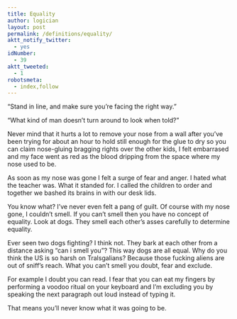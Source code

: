 ```yaml
---
title: Equality
author: logician
layout: post
permalink: /definitions/equality/
aktt_notify_twitter:
  - yes
idNumber:
  - 39
aktt_tweeted:
  - 1
robotsmeta:
  - index,follow
---
```

&#8220;Stand in line, and make sure you&#8217;re facing the right way.&#8221;

<!--more--> &#8220;What kind of man doesn&#8217;t turn around to look when told?&#8221;

Never mind that it hurts a lot to remove your nose from a wall after you&#8217;ve been trying for about an hour to hold still enough for the glue to dry so you can claim nose-gluing bragging rights over the other kids, I felt embarrased and my face went as red as the blood dripping from the space where my nose used to be.

As soon as my nose was gone I felt a surge of fear and anger. I hated what the teacher was. What it standed for. I called the children to order and together we bashed its brains in with our desk lids.

You know what? I&#8217;ve never even felt a pang of guilt. Of course with my nose gone, I couldn&#8217;t smell. If you can&#8217;t smell then you have no concept of equality. Look at dogs. They smell each other&#8217;s asses carefully to determine equality.

Ever seen two dogs fighting? I think not. They bark at each other from a distance asking &#8220;can i smell you&#8221;? This way dogs are all equal. Why do you think the US is so harsh on Tralsgalians? Because those fucking aliens are out of sniff&#8217;s reach. What you can&#8217;t smell you doubt, fear and exclude.

For example I doubt you can read. I fear that you can eat my fingers by performing a voodoo ritual on your keyboard and I&#8217;m excluding you by speaking the next paragraph out loud instead of typing it.

That means you&#8217;ll never know what it was going to be.